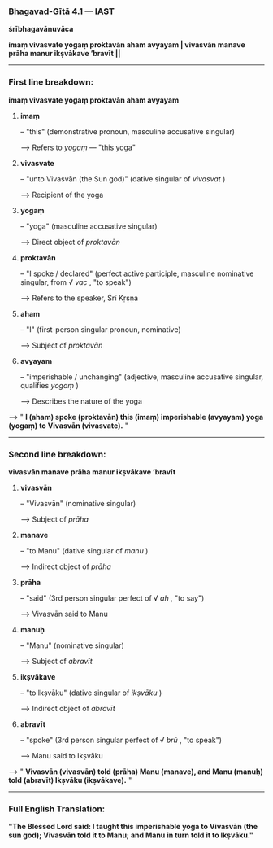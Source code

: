 ### **Bhagavad-Gītā 4.1 — IAST**

**śrībhagavānuvāca**

**imaṃ vivasvate yogaṃ proktavān aham avyayam |
vivasvān manave prāha manur ikṣvākave ’bravīt ||**

---

### **First line breakdown:**

**imaṃ vivasvate yogaṃ proktavān aham avyayam**

1. **imaṃ**

   – "this" (demonstrative pronoun, masculine accusative singular)

   ⟶ Refers to *yogaṃ* — "this yoga"
2. **vivasvate**

   – "unto Vivasvān (the Sun god)" (dative singular of  *vivasvat* )

   ⟶ Recipient of the yoga
3. **yogaṃ**

   – "yoga" (masculine accusative singular)

   ⟶ Direct object of *proktavān*
4. **proktavān**

   – "I spoke / declared" (perfect active participle, masculine nominative singular, from √ *vac* , "to speak")

   ⟶ Refers to the speaker, Śrī Kṛṣṇa
5. **aham**

   – "I" (first-person singular pronoun, nominative)

   ⟶ Subject of *proktavān*
6. **avyayam**

   – "imperishable / unchanging" (adjective, masculine accusative singular, qualifies  *yogaṃ* )

   ⟶ Describes the nature of the yoga

⟶ " **I (aham) spoke (proktavān) this (imaṃ) imperishable (avyayam) yoga (yogaṃ) to Vivasvān (vivasvate).** "

---

### **Second line breakdown:**

**vivasvān manave prāha manur ikṣvākave ’bravīt**

1. **vivasvān**

   – "Vivasvān" (nominative singular)

   ⟶ Subject of *prāha*
2. **manave**

   – "to Manu" (dative singular of  *manu* )

   ⟶ Indirect object of *prāha*
3. **prāha**

   – "said" (3rd person singular perfect of √ *ah* , "to say")

   ⟶ Vivasvān said to Manu
4. **manuḥ**

   – "Manu" (nominative singular)

   ⟶ Subject of *abravīt*
5. **ikṣvākave**

   – "to Ikṣvāku" (dative singular of  *ikṣvāku* )

   ⟶ Indirect object of *abravīt*
6. **abravīt**

   – "spoke" (3rd person singular perfect of √ *brū* , "to speak")

   ⟶ Manu said to Ikṣvāku

⟶ " **Vivasvān (vivasvān) told (prāha) Manu (manave), and Manu (manuḥ) told (abravīt) Ikṣvāku (ikṣvākave).** "

---

### **Full English Translation:**

**"The Blessed Lord said: I taught this imperishable yoga to Vivasvān (the sun god); Vivasvān told it to Manu; and Manu in turn told it to Ikṣvāku."**
